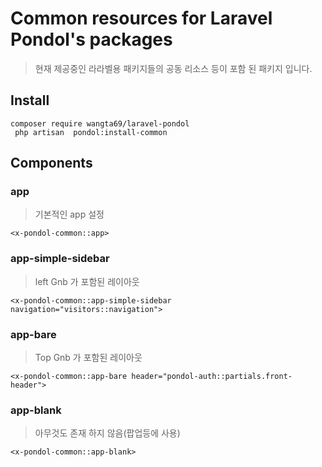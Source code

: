# Common resources for Laravel Pondol's packages
> 현재 제공중인 라라벨용 패키지들의 공동 리소스 등이 포함 된 패키지 입니다. 

## Install
```
composer require wangta69/laravel-pondol
 php artisan  pondol:install-common
```

## Components
### app
> 기본적인 app 설정
```
<x-pondol-common::app>
```

### app-simple-sidebar
> left Gnb 가 포함된 레이아웃
```
<x-pondol-common::app-simple-sidebar navigation="visitors::navigation">
```
### app-bare
> Top Gnb 가 포함된 레이아웃
```
<x-pondol-common::app-bare header="pondol-auth::partials.front-header">
```

### app-blank
> 아무것도 존재 하지 않음(팝업등에 사용)
```
<x-pondol-common::app-blank>
```